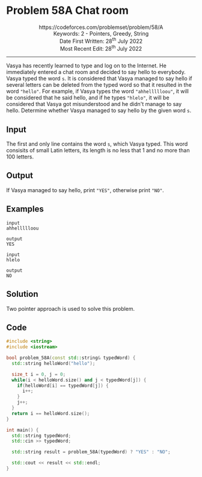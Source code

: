 

# Problem 58A Chat room

<p align="center">
https://codeforces.com/problemset/problem/58/A <br />
Keywords: 2 - Pointers, Greedy, String <br />
Date First Written: 28<sup>th</sup> July 2022 <br />
Most Recent Edit: 28<sup>th</sup> July 2022
</p>
<hr>

Vasya has recently learned to type and log on to the Internet. He immediately entered a chat room and decided to say
hello to everybody. Vasya typed the word `s`. It is considered that Vasya managed to say hello if several letters can be
deleted from the typed word so that it resulted in the word `"hello"`. For example, if Vasya types the word
`"ahhellllloou"`, it will be considered that he said hello, and if he types `"hlelo"`, it will be considered that Vasya
got misunderstood and he didn't manage to say hello. Determine whether Vasya managed to say hello by the given word `s`.

## Input
The first and only line contains the word `s`, which Vasya typed. This word consisits of small Latin letters, its length
is no less that 1 and no more than 100 letters.

## Output
If Vasya managed to say hello, print `"YES"`, otherwise print `"NO"`.

## Examples
```
input
ahhellllloou

output
YES

input
hlelo

output
NO
```

## Solution
Two pointer approach is used to solve this problem.

## Code
```cpp
#include <string>
#include <iostream>

bool problem_58A(const std::string& typedWord) {
  std::string helloWord("hello");

  size_t i = 0, j = 0;
  while(i < helloWord.size() and j < typedWord[j]) {
    if(helloWord[i] == typedWord[j]) {
      i++;
    }
    j++;
  }
  return i == helloWord.size();
}

int main() {
  std::string typedWord;
  std::cin >> typedWord;

  std::string result = problem_58A(typedWord) ? "YES" : "NO";

  std::cout << result << std::endl;
}
```